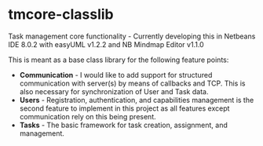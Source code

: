 # tmcore-classlib
Task management core functionality - Currently developing this in Netbeans IDE 8.0.2 with easyUML v1.2.2 and NB Mindmap Editor v1.1.0

This is meant as a base class library for the following feature points:
* __Communication__ - I would like to add support for structured communication with server(s) by means of callbacks and TCP. This is also necessary for synchronization of User and Task data.
* __Users__ - Registration, authentication, and capabilities management is the second feature to implement in this project as all features except communication rely on this being present.
* __Tasks__ - The basic framework for task creation, assignment, and management.
